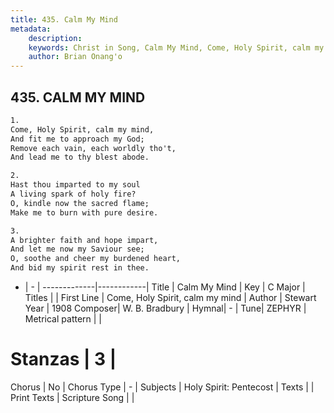 ```yaml
---
title: 435. Calm My Mind
metadata:
    description: 
    keywords: Christ in Song, Calm My Mind, Come, Holy Spirit, calm my mind, 
    author: Brian Onang'o
---
```



## 435. CALM MY MIND

```txt
1.
Come, Holy Spirit, calm my mind,
And fit me to approach my God;
Remove each vain, each worldly tho't,
And lead me to thy blest abode.

2.
Hast thou imparted to my soul
A living spark of holy fire?
O, kindle now the sacred flame;
Make me to burn with pure desire.

3.
A brighter faith and hope impart,
And let me now my Saviour see;
O, soothe and cheer my burdened heart,
And bid my spirit rest in thee.
```

- |   -  |
-------------|------------|
Title | Calm My Mind |
Key | C Major |
Titles |  |
First Line | Come, Holy Spirit, calm my mind |
Author | Stewart
Year | 1908
Composer| W. B. Bradbury |
Hymnal|  - |
Tune| ZEPHYR |
Metrical pattern | |
# Stanzas | 3 |
Chorus | No |
Chorus Type | - |
Subjects | Holy Spirit: Pentecost |
Texts |  |
Print Texts | 
Scripture Song |  |
  
